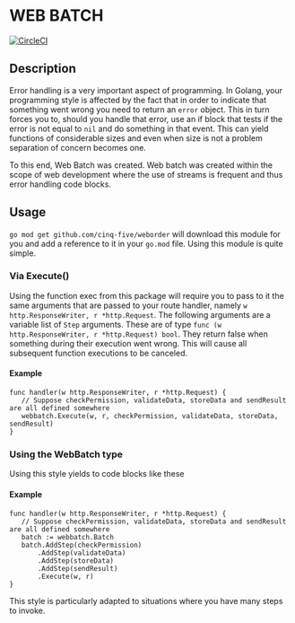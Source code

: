 # WEB BATCH
[![CircleCI](https://dl.circleci.com/status-badge/img/gh/cinqfive/webbatch/tree/main.svg?style=svg)](https://dl.circleci.com/status-badge/redirect/gh/cinqfive/webbatch/tree/main)

## Description
Error handling is a very important aspect of programming. In Golang, your programming style is affected by the fact that in order to indicate that something went wrong you need to return an `error` object. This in turn forces you to, should you handle that error, use an if block that tests if the error is not equal to `nil` and do something in that event. This can yield functions of considerable sizes and even when size is not a problem separation of concern becomes one.

To this end, Web Batch was created. Web batch was created within the scope of web development where the use of streams is frequent and thus error handling code blocks.

## Usage
`go mod get github.com/cinq-five/weborder` will download this module for you and add a reference to it in your `go.mod` file. Using this module is quite simple.

### Via Execute()
Using the function exec from this package will require you to pass to it the same arguments that are passed to your route handler, namely `w http.ResponseWriter, r *http.Request`. The following arguments are a variable list of `Step` arguments. These are of type `func (w http.ResponseWriter, r *http.Request) bool`. They return false when something during their execution went wrong. This will cause all subsequent function executions to be canceled.

#### Example
```golang
func handler(w http.ResponseWriter, r *http.Request) {
   // Suppose checkPermission, validateData, storeData and sendResult are all defined somewhere
   webbatch.Execute(w, r, checkPermission, validateData, storeData, sendResult)
}
```

### Using the WebBatch type
Using this style yields to code blocks like these
#### Example
```golang
func handler(w http.ResponseWriter, r *http.Request) {
   // Suppose checkPermission, validateData, storeData and sendResult are all defined somewhere
   batch := webbatch.Batch
   batch.AddStep(checkPermission)
       .AddStep(validateData)
       .AddStep(storeData)
       .AddStep(sendResult)
       .Execute(w, r)
}
```

This style is particularly adapted to situations where you have many steps to invoke.
